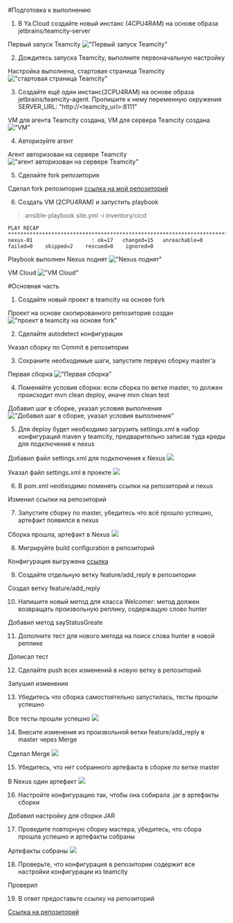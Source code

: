 #Подготовка к выполнению

1. В Ya.Cloud создайте новый инстанс (4CPU4RAM) на основе образа jetbrains/teamcity-server

Первый запуск Teamcity
!["Первый запуск Teamcity"](tc_first_run_1.png)

2. Дождитесь запуска Teamcity, выполните первоначальную настройку

Настройка выполнена, стартовая страница Teamcity
!["стартовая страница Teamcity"](tc_start_page.png)

3. Создайте ещё один инстанс(2CPU4RAM) на основе образа jetbrains/teamcity-agent. Пропишите к нему переменную окружения SERVER_URL: "http://<teamcity_url>:8111"

VM для агента Teamcity создана, VM для сервера Teamcity создана
!["VM"](tc_create_vms.png)

4. Авторизуйте агент

Агент авторизован на сервере Teamcity
!["агент авторизован на сервере Teamcity"](tc_agent_athorized.png)

5. Сделайте fork репозитория

Сделал fork репозитория
[сcылка на мой репозиторий](https://github.com/sergeychernyshov/example-teamcity)
   
6. Создать VM (2CPU4RAM) и запустить playbook

>ansible-playbook site.yml -i inventory/cicd

    PLAY RECAP *****************************************************************************************************
    nexus-01                   : ok=17   changed=15   unreachable=0    failed=0    skipped=2    rescued=0    ignored=0


Playbook выполнен Nexus поднят
!["Nexus поднят"](start_nexus.png)

VM Cloud
!["VM Cloud"](virtual_machine_cloud.png)

#Основная часть
1. Создайте новый проект в teamcity на основе fork

Проект на основе скопированного репозитория создан
!["проект в teamcity на основе fork"](tc_fork_repo.png)

2. Сделайте autodetect конфигурации

Указал сборку по Commit в репозитории

3. Сохраните необходимые шаги, запустите первую сборку master'a

Первая сборка
!["Первая сборка"](run_first_build.png)

4. Поменяйте условия сборки: если сборка по ветке master, то должен происходит mvn clean deploy, иначе mvn clean test

Добавил шаг в сборке, указал условия выполнения
!["Добавил шаг в сборке, указал условия выполнения"](conditions.png)

5. Для deploy будет необходимо загрузить settings.xml в набор конфигураций maven у teamcity, предварительно записав туда креды для подключения к nexus

Добавил файл settings.xml для подключения к Nexus
![](add-settings-xml.png)

Указал файл settings.xml в проекте
![](set-settings-in-build-step.png)

6. В pom.xml необходимо поменять ссылки на репозиторий и nexus

Изменил ссылки на репозиторий

7. Запустите сборку по master, убедитесь что всё прошло успешно, артефакт появился в nexus

Сборка прошла, артефакт в Nexus
![](artifact-in-nexus.png)

8. Мигрируйте build configuration в репозиторий

Конфигурация выгружена
[ссылка](https://github.com/sergeychernyshov/example-teamcity)

9. Создайте отдельную ветку feature/add_reply в репозитории

Создал ветку feature/add_reply

10. Напишите новый метод для класса Welcomer: метод должен возвращать произвольную реплику, содержащую слово hunter

Добавил метод sayStatusGreate

11. Дополните тест для нового метода на поиск слова hunter в новой реплике

Дописал тест

12. Сделайте push всех изменений в новую ветку в репозиторий

Запушил изменения

13. Убедитесь что сборка самостоятельно запустилась, тесты прошли успешно

Все тесты прошли успешно
![](passet-build-after-add-settings.png)

14. Внесите изменения из произвольной ветки feature/add_reply в master через Merge

Сделал Merge
![](merge_branch.png)

15. Убедитесь, что нет собранного артефакта в сборке по ветке master

В Nexus один артефакт
![](artifact-in-nexus.png)

16. Настройте конфигурацию так, чтобы она собирала .jar в артефакты сборки

Добавил настройку для сборки JAR

17. Проведите повторную сборку мастера, убедитесь, что сбора прошла успешно и артефакты собраны

Артефакты собраны
![](nexus_jar_2_varsions.png)

18. Проверьте, что конфигурация в репозитории содержит все настройки конфигурации из teamcity

Проверил

19. В ответ предоставьте ссылку на репозиторий

[Ссылка на репозиторий](https://github.com/sergeychernyshov/example-teamcity)

